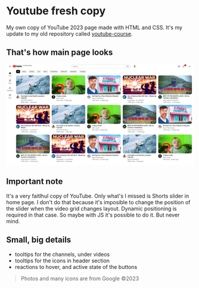 # Youtube fresh copy
My own copy of YouTube 2023 page made with HTML and CSS. It's my update to my old repository called [youtube-course](https://github.com/numbersanalyst/youtube-course).

## That's how main page looks
![main page](main-page.png)

## Important note
It's a very faitlhul copy of YouTube. Only what's I missed is Shorts slider in home page. I don't do that because it's imposible to change the position of the slider when the video grid changes layout. Dynamic positioning is required in that case. So maybe with JS it's possible to do it. But never mind.

## Small, big details
* tooltips for the channels, under videos
* tooltips for the icons in header section
* reactions to hover, and active state of the buttons

> Photos and many icons are from Google ©2023
